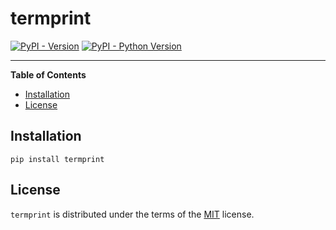 # termprint

[![PyPI - Version](https://img.shields.io/pypi/v/termprint.svg)](https://pypi.org/project/termprint)
[![PyPI - Python Version](https://img.shields.io/pypi/pyversions/termprint.svg)](https://pypi.org/project/termprint)

-----

**Table of Contents**

- [Installation](#installation)
- [License](#license)

## Installation

```console
pip install termprint
```

## License

`termprint` is distributed under the terms of the [MIT](https://spdx.org/licenses/MIT.html) license.

